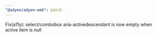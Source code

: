 ```yaml
---
"@adyen/adyen-web": patch
---
```


Fix(a11y): select/combobox aria-activedescendant is now empty when active item is null
